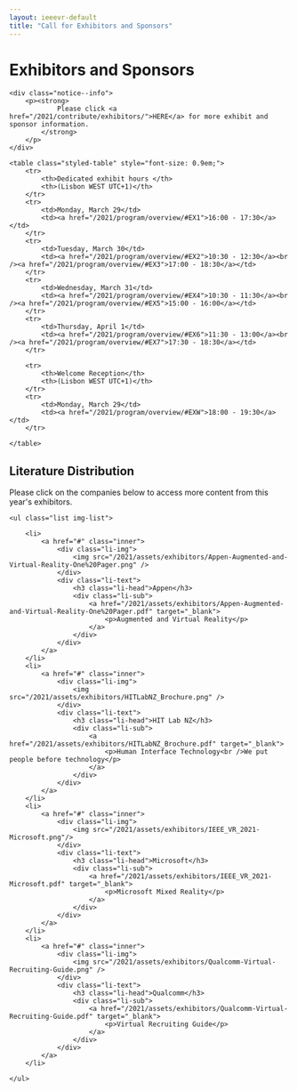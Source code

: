 ```yaml
---
layout: ieeevr-default
title: "Call for Exhibitors and Sponsors"
---
```


<style>
    <style>* {
        box-sizing: border-box;
    }

    .exhibitors-center {
        margin: auto;
        width: 90%;
    }

    .exhibitors-row {
        display: flex;
        background-color: #00aeef;
        border-radius: 10px;
        padding: 10px;
    }

    .exhibitors-column {
        flex: 50%;
        padding: 20px;
        position: relative;
    }

    .styled-table {
        border-collapse: collapse;
        margin: 25px 0;
        font-size: 0.8em;
        font-family: sans-serif;
        /*min-width: 400px;*/
        box-shadow: 0 0 20px rgba(0, 0, 0, 0.15);
        display: table;
    }

    .styled-table thead tr {
        background-color: #00aeef;
        color: #ffffff;
        text-align: left;
    }

    .styled-table th,
    .styled-table td {
        padding: 12px 15px;
    }

    .styled-table tbody tr {
        border-bottom: 1px solid #dddddd;
    }

    .styled-table tbody tr:nth-of-type(even) {
        background-color: #f3f3f3;
    }

    .styled-table tbody tr:last-of-type {
        border-bottom: 2px solid #00aeef;
    }

    .styled-table tbody tr.active-row {
        font-weight: bold;
        color: #00aeef;
    }

    /* Collapsible */
    input[type='checkbox'] {
        display: none;
    }

    .wrap-collabsible {
        margin: 1.2rem 0;
    }

    .lbl-toggle {
        display: block;
        font-weight: bold;
        /* font-family: monospace; */
        font-size: 1rem;
        text-align: left;
        padding: 0.5rem;
        color: #ffffff;
        background: #00aeef;
        cursor: pointer;
        border-radius: 7px;
        transition: all 0.25s ease-out;
    }

    .lbl-toggle:hover {
        color: #FFF;
    }

    .lbl-toggle::before {
        content: ' ';
        display: inline-block;
        border-top: 5px solid transparent;
        border-bottom: 5px solid transparent;
        border-left: 5px solid currentColor;
        vertical-align: middle;
        margin-right: .7rem;
        transform: translateY(-2px);
        transition: transform .2s ease-out;
    }

    .toggle:checked+.lbl-toggle::before {
        transform: rotate(90deg) translateX(-3px);
    }

    .collapsible-content {
        max-height: 0px;
        overflow: hidden;
        transition: max-height .25s ease-in-out;
    }

    .toggle:checked+.lbl-toggle+.collapsible-content {
        max-height: 1500px;
    }

    .toggle:checked+.lbl-toggle {
        border-bottom-right-radius: 0;
        border-bottom-left-radius: 0;
    }

    .collapsible-content .content-inner {
        background: white;
        /* rgba(0, 105, 255, .2);*/
        border-bottom: 1px solid rgba(0, 105, 255, .45);
        border-bottom-left-radius: 7px;
        border-bottom-right-radius: 7px;
        padding: .5rem 1rem;
    }

    .collapsible-content p {
        margin-bottom: 0;
    }

    /* THUMBNAILS*/
    .list {
        max-width: 1400px;
        margin: 20px auto;
    }

    .img-list a {
        text-decoration: none;
    }

    .li-sub p {
        margin: 0;
    }

    .list li {
        border-bottom: 1px solid #ccc;
        display: table;
        border-collapse: collapse;
        width: 100%;
    }

    .inner {
        display: table-row;
        overflow: hidden;
    }

    .li-img {
        display: table-cell;
        vertical-align: middle;
        width: 30%;
        padding-right: 1em;
    }

    .li-img img {
        display: block;
        width: 100%;
        height: auto;

    }

    .li-text {
        display: table-cell;
        vertical-align: middle;
        width: 70%;
    }

    .li-head {
        margin: 10px 0 0 0;
    }

    .li-sub {
        margin: 0;
    }

    @media all and (min-width: 45em) {
        .list li {
            float: left;
            width: 50%;
        }
    }

    @media all and (min-width: 75em) {
        .list li {
            width: 33.33333%;
        }
    }

    /* for flexbox */
    @supports(display: flex) {
        .list {
            display: flex;
            flex-wrap: wrap;
        }

        .li-img,
        .li-text,
        .list li {
            display: block;
            float: none;
        }

        .li-img {
            align-self: center;
            /* to match the middle alignment of the original */
        }

        .inner {
            display: flex;
        }
    }

    /* for grid */
    @supports(display: grid) {
        .list {
            display: grid;
            grid-template-columns: repeat(auto-fill, minmax(400px, 1fr));
        }

        .list li {
            width: auto;
            /* this overrides the media queries */
        }
    }

</style>

<div>
    <h1>Exhibitors and Sponsors</h1>


    <div class="notice--info">
        <p><strong>
                Please click <a href="/2021/contribute/exhibitors/">HERE</a> for more exhibit and sponsor information.
            </strong>
        </p>
    </div>

    <table class="styled-table" style="font-size: 0.9em;">
        <tr>
            <th>Dedicated exhibit hours </th>
            <th>(Lisbon WEST UTC+1)</th>
        </tr>
        <tr>
            <td>Monday, March 29</td>
            <td><a href="/2021/program/overview/#EX1">16:00 - 17:30</a></td>
        </tr>
        <tr>
            <td>Tuesday, March 30</td>
            <td><a href="/2021/program/overview/#EX2">10:30 - 12:30</a><br /><a href="/2021/program/overview/#EX3">17:00 - 18:30</a></td>
        </tr>
        <tr>
            <td>Wednesday, March 31</td>
            <td><a href="/2021/program/overview/#EX4">10:30 - 11:30</a><br /><a href="/2021/program/overview/#EX5">15:00 - 16:00</a></td>
        </tr>
        <tr>
            <td>Thursday, April 1</td>
            <td><a href="/2021/program/overview/#EX6">11:30 - 13:00</a><br /><a href="/2021/program/overview/#EX7">17:30 - 18:30</a></td>
        </tr>
    
        <tr>
            <th>Welcome Reception</th>
            <th>(Lisbon WEST UTC+1)</th>
        </tr>
        <tr>
            <td>Monday, March 29</td>
            <td><a href="/2021/program/overview/#EXW">18:00 - 19:30</a></td>
        </tr>

    </table>




</div>

<div>
    <h2>Literature Distribution</h2>
    <p>Please click on the companies below to access more content from this year's exhibitors.</p>

    

    <ul class="list img-list">

        <li>
            <a href="#" class="inner">
                <div class="li-img">
                    <img src="/2021/assets/exhibitors/Appen-Augmented-and-Virtual-Reality-One%20Pager.png" />
                </div>
                <div class="li-text">
                    <h3 class="li-head">Appen</h3>
                    <div class="li-sub">
                        <a href="/2021/assets/exhibitors/Appen-Augmented-and-Virtual-Reality-One%20Pager.pdf" target="_blank">
                            <p>Augmented and Virtual Reality</p>
                        </a>
                    </div>
                </div>
            </a>
        </li>
        <li>
            <a href="#" class="inner">
                <div class="li-img">
                    <img src="/2021/assets/exhibitors/HITLabNZ_Brochure.png" />
                </div>
                <div class="li-text">
                    <h3 class="li-head">HIT Lab NZ</h3>
                    <div class="li-sub">
                        <a href="/2021/assets/exhibitors/HITLabNZ_Brochure.pdf" target="_blank">
                            <p>Human Interface Technology<br />We put people before technology</p>
                        </a>
                    </div>
                </div>
            </a>
        </li>
        <li>
            <a href="#" class="inner">
                <div class="li-img">
                    <img src="/2021/assets/exhibitors/IEEE_VR_2021-Microsoft.png"/>
                </div>
                <div class="li-text">
                    <h3 class="li-head">Microsoft</h3>
                    <div class="li-sub">
                        <a href="/2021/assets/exhibitors/IEEE_VR_2021-Microsoft.pdf" target="_blank">
                            <p>Microsoft Mixed Reality</p>
                        </a>
                    </div>
                </div>
            </a>
        </li>
        <li>
            <a href="#" class="inner">
                <div class="li-img">
                    <img src="/2021/assets/exhibitors/Qualcomm-Virtual-Recruiting-Guide.png" />
                </div>
                <div class="li-text">
                    <h3 class="li-head">Qualcomm</h3>
                    <div class="li-sub">
                        <a href="/2021/assets/exhibitors/Qualcomm-Virtual-Recruiting-Guide.pdf" target="_blank">
                            <p>Virtual Recruiting Guide</p>
                        </a>
                    </div>
                </div>
            </a>
        </li>

    </ul>
</div>




<!--
    <div class="wrap-collabsible"> <input id="collapsible2" class="toggle" type="checkbox" checked> <label for="collapsible2" class="lbl-toggle">HIT Lab NZ</label>
        <div class="collapsible-content">
            <div class="content-inner">

                <center>
                    <a href="https://appen.com" target="_blank">
                        <img class="conf-icon" style="width: 20%;" src="/2021/assets/images/sponsors/HITL-AIGI.jpg">
                    </a>
                </center>

                <ul class="list img-list">
                    <li>
                        <a href="#" class="inner">
                            <div class="li-img">
                                <img src="https://s3-us-west-2.amazonaws.com/s.cdpn.io/12005/balloon-sq1.jpg" alt="Hot air balloons" />
                            </div>
                            <div class="li-text">
                                <h3 class="li-head">Title of Content</h3>
                                <div class="li-sub">
                                    <p>Summary of content.</p>
                                </div>
                            </div>
                        </a>
                    </li>
                    <li>
                        <a href="#" class="inner">
                            <div class="li-img">
                                <img src="https://s3-us-west-2.amazonaws.com/s.cdpn.io/12005/balloon-sq2.jpg" alt="Hot air balloons" />
                            </div>
                            <div class="li-text">
                                <h3 class="li-head">Title of Content</h3>
                                <div class="li-sub">
                                    <p>Summary of content.</p>
                                </div>
                            </div>
                        </a>
                    </li>
                    <li>
                        <a href="#" class="inner">
                            <div class="li-img">
                                <img src="https://s3-us-west-2.amazonaws.com/s.cdpn.io/12005/balloon-sq3.jpg" alt="Hot air balloons" />
                            </div>
                            <div class="li-text">
                                <h3 class="li-head">Title of Content</h3>
                                <div class="li-sub">
                                    <p>Summary of content.</p>
                                    <p>Sometimes we get more content than we expected.</p>
                                    <p>The design should cope with this!</p>
                                </div>
                            </div>
                        </a>
                    </li>
                    <li>
                        <a href="#" class="inner">
                            <div class="li-img">
                                <img src="https://s3-us-west-2.amazonaws.com/s.cdpn.io/12005/balloon-sq13.jpg" alt="Hot air balloons" />
                            </div>
                            <div class="li-text">
                                <h3 class="li-head">Title of Content</h3>
                                <div class="li-sub">
                                    <p>Summary of content.</p>
                                </div>
                            </div>
                        </a>
                    </li>
                </ul>
            </div>
        </div>
    </div>
    <div class="wrap-collabsible"> <input id="collapsible3" class="toggle" type="checkbox" checked> <label for="collapsible3" class="lbl-toggle">Microsoft</label>
        <div class="collapsible-content">
            <div class="content-inner">

                <center>
                    <a href="https://appen.com" target="_blank">
                        <img class="conf-icon" style="width: 20%;" src="/2021/assets/images/sponsors/microsoft.png">
                    </a>
                </center>

                <ul class="list img-list">
                    <li>
                        <a href="#" class="inner">
                            <div class="li-img">
                                <img src="https://s3-us-west-2.amazonaws.com/s.cdpn.io/12005/balloon-sq1.jpg" alt="Hot air balloons" />
                            </div>
                            <div class="li-text">
                                <h3 class="li-head">Title of Content</h3>
                                <div class="li-sub">
                                    <p>Summary of content.</p>
                                </div>
                            </div>
                        </a>
                    </li>
                    <li>
                        <a href="#" class="inner">
                            <div class="li-img">
                                <img src="https://s3-us-west-2.amazonaws.com/s.cdpn.io/12005/balloon-sq2.jpg" alt="Hot air balloons" />
                            </div>
                            <div class="li-text">
                                <h3 class="li-head">Title of Content</h3>
                                <div class="li-sub">
                                    <p>Summary of content.</p>
                                </div>
                            </div>
                        </a>
                    </li>
                    <li>
                        <a href="#" class="inner">
                            <div class="li-img">
                                <img src="https://s3-us-west-2.amazonaws.com/s.cdpn.io/12005/balloon-sq3.jpg" alt="Hot air balloons" />
                            </div>
                            <div class="li-text">
                                <h3 class="li-head">Title of Content</h3>
                                <div class="li-sub">
                                    <p>Summary of content.</p>
                                    <p>Sometimes we get more content than we expected.</p>
                                    <p>The design should cope with this!</p>
                                </div>
                            </div>
                        </a>
                    </li>
                    <li>
                        <a href="#" class="inner">
                            <div class="li-img">
                                <img src="https://s3-us-west-2.amazonaws.com/s.cdpn.io/12005/balloon-sq13.jpg" alt="Hot air balloons" />
                            </div>
                            <div class="li-text">
                                <h3 class="li-head">Title of Content</h3>
                                <div class="li-sub">
                                    <p>Summary of content.</p>
                                </div>
                            </div>
                        </a>
                    </li>
                </ul>
            </div>
        </div>
    </div>
    <div class="wrap-collabsible"> <input id="collapsible4" class="toggle" type="checkbox" checked> <label for="collapsible4" class="lbl-toggle">Qualcomm</label>
        <div class="collapsible-content">
            <div class="content-inner">

                <center>
                    <a href="https://appen.com" target="_blank">
                        <img class="conf-icon" style="width: 20%;" src="/2021/assets/images/sponsors/qualcomm.jpeg">
                    </a>
                </center>

                <ul class="list img-list">
                    <li>
                        <a href="#" class="inner">
                            <div class="li-img">
                                <img src="https://s3-us-west-2.amazonaws.com/s.cdpn.io/12005/balloon-sq1.jpg" alt="Hot air balloons" />
                            </div>
                            <div class="li-text">
                                <h3 class="li-head">Title of Content</h3>
                                <div class="li-sub">
                                    <p>Summary of content.</p>
                                </div>
                            </div>
                        </a>
                    </li>
                    <li>
                        <a href="#" class="inner">
                            <div class="li-img">
                                <img src="https://s3-us-west-2.amazonaws.com/s.cdpn.io/12005/balloon-sq2.jpg" alt="Hot air balloons" />
                            </div>
                            <div class="li-text">
                                <h3 class="li-head">Title of Content</h3>
                                <div class="li-sub">
                                    <p>Summary of content.</p>
                                </div>
                            </div>
                        </a>
                    </li>
                    <li>
                        <a href="#" class="inner">
                            <div class="li-img">
                                <img src="https://s3-us-west-2.amazonaws.com/s.cdpn.io/12005/balloon-sq3.jpg" alt="Hot air balloons" />
                            </div>
                            <div class="li-text">
                                <h3 class="li-head">Title of Content</h3>
                                <div class="li-sub">
                                    <p>Summary of content.</p>
                                    <p>Sometimes we get more content than we expected.</p>
                                    <p>The design should cope with this!</p>
                                </div>
                            </div>
                        </a>
                    </li>
                    <li>
                        <a href="#" class="inner">
                            <div class="li-img">
                                <img src="https://s3-us-west-2.amazonaws.com/s.cdpn.io/12005/balloon-sq13.jpg" alt="Hot air balloons" />
                            </div>
                            <div class="li-text">
                                <h3 class="li-head">Title of Content</h3>
                                <div class="li-sub">
                                    <p>Summary of content.</p>
                                </div>
                            </div>
                        </a>
                    </li>
                </ul>
            </div>
        </div>
    </div>-->

</div>
